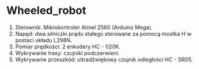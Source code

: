 # Wheeled_robot
1. Sterownik: Mikrokontroler Atmel 2560 (Arduino Mega).
2. Napęd: dwa silniczki prądu stałego sterowane za pomocą mostka H w postaci układu L298N.
3. Pomiar prędkości: 2 enkodery HC - 020K.
3. Wykrywanie trasy: czujniki podczerwieni.
4. Wykrywanie przeszkód: ultradźwiękowy czujnik odległości HC - SR05.
